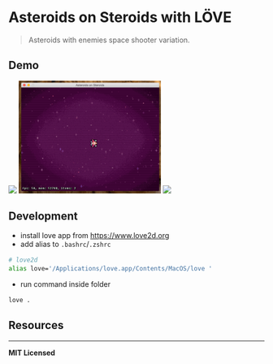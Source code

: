 # Asteroids on Steroids with LÖVE

> Asteroids with enemies space shooter variation.

## Demo

<img src="https://github.com/voronianski-on-games/asteroids-on-steroids-love2d/raw/master/demos/demo1.gif" width="280">
<img src="https://github.com/voronianski-on-games/asteroids-on-steroids-love2d/raw/master/demos/demo2.gif" width="280">
<img src="https://github.com/voronianski-on-games/asteroids-on-steroids-love2d/raw/master/demos/demo3.gif" width="280">

## Development

- install love app from https://www.love2d.org
- add alias to `.bashrc`/`.zshrc`

```bash
# love2d
alias love='/Applications/love.app/Contents/MacOS/love '
```

- run command inside folder 

```bash
love .
```

## Resources

---

**MIT Licensed**
